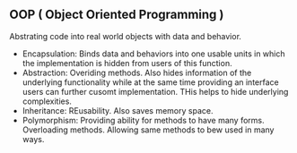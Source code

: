 ## OOP ( Object Oriented Programming )  
Abstrating code into real world objects with data and behavior.
* Encapsulation: Binds data and behaviors into one usable units in which the implementation is hidden from users of this function.
* Abstraction: Overiding methods. Also hides information of the underlying functionality while at the same time providing an interface users can further cusomt implementation. THis helps to hide underlying complexities.
* Inheritance: REusability. Also saves memory space.
* Polymorphism: Providing ability for methods to have many forms. Overloading methods. Allowing same methods to bew used in many ways.
